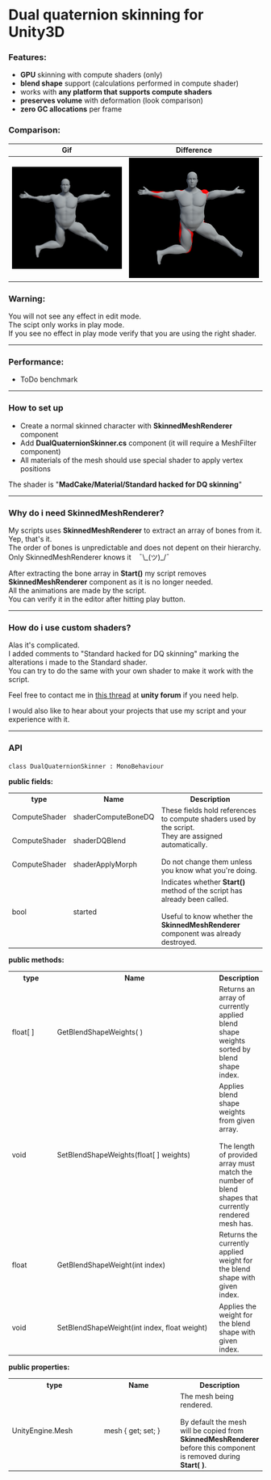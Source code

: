 # Dual quaternion skinning for Unity3D

### Features:
* **GPU** skinning with compute shaders (only)
* **blend shape** support (calculations performed in compute shader)
* works with **any platform that supports compute shaders**
* **preserves volume** with deformation (look comparison)
* **zero GC allocations** per frame

### Comparison:

|Gif|Difference|
|----|----|
|<img src="Screenshots/before-after.gif">|<img src="Screenshots/diff.png">|


### Warning:
You will not see any effect in edit mode.<br>
The scipt only works in play mode.<br>
If you see no effect in play mode verify that you are using the right shader.

----

### Performance:

* ToDo benchmark

----

### How to set up

* Create a normal skinned character with **SkinnedMeshRenderer** component
* Add **DualQuaternionSkinner.cs** component (it will require a MeshFilter component)
* All materials of the mesh should use special shader to apply vertex positions

The shader is "**MadCake/Material/Standard hacked for DQ skinning**"

----

### Why do i need SkinnedMeshRenderer?

My scripts uses **SkinnedMeshRenderer** to extract an array of bones from it. Yep, that's it.<br>
The order of bones is unpredictable and does not depent on their hierarchy.<br>
Only SkinnedMeshRenderer knows it &nbsp;&nbsp; ¯\\\_(ツ)\_/¯

After extracting the bone array in **Start()** my script removes **SkinnedMeshRenderer** component as it is no longer needed.<br>
All the animations are made by the script.<br>
You can verify it in the editor after hitting play button.

----

### How do i use custom shaders?

Alas it's complicated.<br>
I added comments to "Standard hacked for DQ skinning" marking the alterations i made to the Standard shader.<br>
You can try to do the same with your own shader to make it work with the script.

Feel free to contact me in [this thread](https://forum.unity.com/threads/dual-quaternion-skinning-for-unity.501245/) at **unity forum** if you need help.

I would also like to hear about your projects that use my script and your experience with it.

----

### API

`class DualQuaternionSkinner : MonoBehaviour`

**public fields:**

<table>
<tr>
  <th>type</th>
  <th>Name</th>
  <th>Description</th>
</tr>
<tr>
  <td>ComputeShader</td>
  <td>shaderComputeBoneDQ</td>
  <td rowspan="3">These fields hold references to compute shaders used by the script.<br>They are assigned automatically.<br><br>Do not change them unless you know what you're doing.</td>
</tr>
<tr>
  <td>ComputeShader</td>
  <td>shaderDQBlend</td>
</tr>
<tr>
  <td>ComputeShader</td>
  <td>shaderApplyMorph</td>
</tr>
<tr>
  <td>bool</td>
  <td>started</td>
  <td>Indicates whether <b>Start()</b> method of the script has already been called.<br><br> Useful to know whether the <b>SkinnedMeshRenderer</b> component was already destroyed.</td>
</tr>
</table>

**public methods:**

<table>
<tr>
  <th width="80">type</th>
  <th width="320">Name</th>
  <th>Description</th>
</tr>
<tr>
  <td>float[ ]</td>
  <td>GetBlendShapeWeights( )</td>
  <td>Returns an array of currently applied blend shape weights sorted by blend shape index.</td>
</tr>
<tr>
  <td>void</td>
  <td>SetBlendShapeWeights(float[ ] weights)</td>
  <td>Applies blend shape weights from given array.<br><br>The length of provided array must match the number of blend shapes that currently rendered mesh has.</td>
</tr>
<tr>
  <td>float</td>
  <td>GetBlendShapeWeight(int index)</td>
  <td>Returns the currently applied weight for the blend shape with given index.</td>
</tr>
<tr>
  <td>void</td>
  <td>SetBlendShapeWeight(int index, float weight)</td>
  <td>Applies the weight for the blend shape with given index.</td>
</tr>
</table>

**public properties:**

<table>
<tr>
  <th width="200">type</th>
  <th width="200">Name</th>
  <th>Description</th>
</tr>
<tr>
  <td>UnityEngine.Mesh</td>
  <td>mesh { get; set; }</td>
  <td>The mesh being rendered.<br><br>By default the mesh will be copied from <b>SkinnedMeshRenderer</b> before this component is removed during <b>Start( )</b>.</td>
</tr>
</table>

